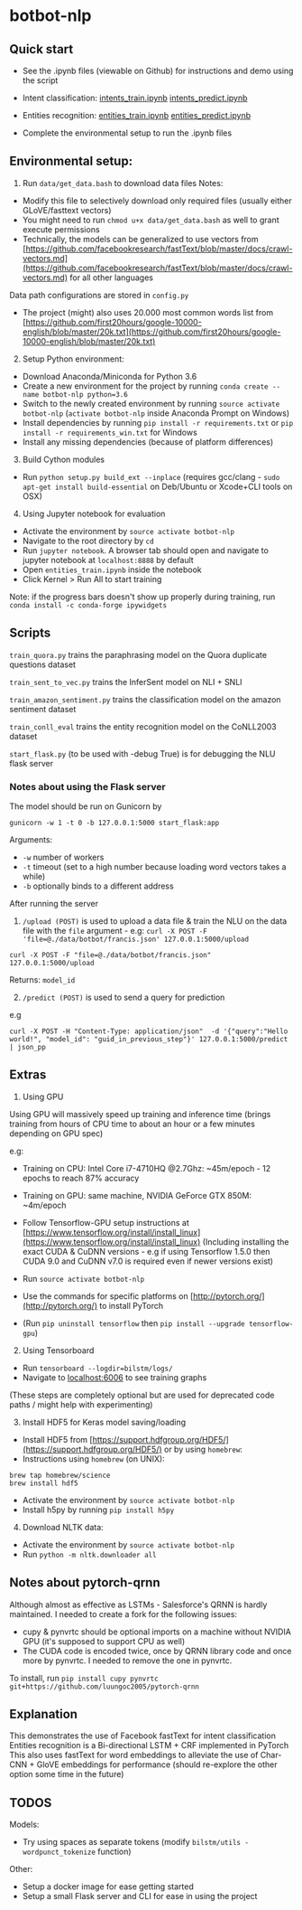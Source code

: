 # botbot-nlp

## Quick start
- See the .ipynb files (viewable on Github) for instructions and demo using the script

- Intent classification:
[intents_train.ipynb](https://github.com/2359media/botbot-nlp/blob/master/text_classification/intents_train.ipynb)
[intents_predict.ipynb](https://github.com/2359media/botbot-nlp/blob/master/text_classification/intents_predict.ipynb)

- Entities recognition:
[entities_train.ipynb](https://github.com/2359media/botbot-nlp/blob/master/entities_recognition/entities_train.ipynb)
[entities_predict.ipynb](https://github.com/2359media/botbot-nlp/blob/master/entities_recognition/entities_predict.ipynb)

- Complete the environmental setup to run the .ipynb files

## Environmental setup:

1. Run `data/get_data.bash` to download data files
Notes:
- Modify this file to selectively download only required files (usually either GLoVE/fasttext vectors)
- You might need to run `chmod u+x data/get_data.bash` as well to grant execute permissions
- Technically, the models can be generalized to use vectors from [https://github.com/facebookresearch/fastText/blob/master/docs/crawl-vectors.md](https://github.com/facebookresearch/fastText/blob/master/docs/crawl-vectors.md) for all other languages

Data path configurations are stored in `config.py`

- The project (might) also uses 20.000 most common words list from [https://github.com/first20hours/google-10000-english/blob/master/20k.txt](https://github.com/first20hours/google-10000-english/blob/master/20k.txt)

2. Setup Python environment:
- Download Anaconda/Miniconda for Python 3.6
- Create a new environment for the project by running `conda create --name botbot-nlp python=3.6`
- Switch to the newly created environment by running `source activate botbot-nlp` (`activate botbot-nlp` inside Anaconda Prompt on Windows)
- Install dependencies by running `pip install -r requirements.txt` or `pip install -r requirements_win.txt` for Windows
- Install any missing dependencies (because of platform differences)

3. Build Cython modules
- Run `python setup.py build_ext --inplace` (requires gcc/clang - `sudo apt-get install build-essential` on Deb/Ubuntu or Xcode+CLI tools on OSX)

4. Using Jupyter notebook for evaluation
- Activate the environment by `source activate botbot-nlp`
- Navigate to the root directory by `cd`
- Run `jupyter notebook`. A browser tab should open and navigate to jupyter notebook at `localhost:8888` by default
- Open `entities_train.ipynb` inside the notebook
- Click Kernel > Run All to start training

Note: if the progress bars doesn't show up properly during training, run `conda install -c conda-forge ipywidgets`

## Scripts
`train_quora.py` trains the paraphrasing model on the Quora duplicate questions dataset

`train_sent_to_vec.py` trains the InferSent model on NLI + SNLI

`train_amazon_sentiment.py` trains the classification model on the amazon sentiment dataset

`train_conll_eval` trains the entity recognition model on the CoNLL2003 dataset

`start_flask.py` (to be used with -debug True) is for debugging the NLU flask server

### Notes about using the Flask server
The model should be run on Gunicorn by

`gunicorn -w 1 -t 0 -b 127.0.0.1:5000 start_flask:app`

Arguments:
- `-w` number of workers
- `-t` timeout (set to a high number because loading word vectors takes a while)
- `-b` optionally binds to a different address

After running the server
1. `/upload (POST)` is used to upload a data file & train the NLU on the data file with the `file` argument - e.g: `curl -X POST -F 'file=@./data/botbot/francis.json' 127.0.0.1:5000/upload`
```
curl -X POST -F "file=@./data/botbot/francis.json" 127.0.0.1:5000/upload
```
Returns: `model_id`

2. `/predict (POST)` is used to send a query for prediction

e.g
```
curl -X POST -H "Content-Type: application/json"  -d '{"query":"Hello world!", "model_id": "guid_in_previous_step"}' 127.0.0.1:5000/predict | json_pp
```

## Extras

1. Using GPU

Using GPU will massively speed up training and inference time (brings training from hours of CPU time to about an hour or a few minutes depending on GPU spec)

e.g:
- Training on CPU: Intel Core i7-4710HQ @2.7Ghz: ~45m/epoch - 12 epochs to reach 87% accuracy
- Training on GPU: same machine, NVIDIA GeForce GTX 850M: ~4m/epoch 

- Follow Tensorflow-GPU setup instructions at [https://www.tensorflow.org/install/install_linux](https://www.tensorflow.org/install/install_linux) (Including installing the exact CUDA & CuDNN versions - e.g if using Tensorflow 1.5.0 then CUDA 9.0 and CuDNN v7.0 is required even if newer versions exist)
- Run `source activate botbot-nlp`
- Use the commands for specific platforms on [http://pytorch.org/](http://pytorch.org/) to install PyTorch
- (Run `pip uninstall tensorflow` then `pip install --upgrade tensorflow-gpu`)

2. Using Tensorboard
- Run `tensorboard --logdir=bilstm/logs/`
- Navigate to [localhost:6006](localhost:6006) to see training graphs

(These steps are completely optional but are used for deprecated code paths / might help with experimenting)

3. Install HDF5 for Keras model saving/loading
- Install HDF5 from [https://support.hdfgroup.org/HDF5/](https://support.hdfgroup.org/HDF5/) or by using `homebrew`:
- Instructions using `homebrew` (on UNIX):
```
brew tap homebrew/science
brew install hdf5
```

- Activate the environment by `source activate botbot-nlp`
- Install h5py by running `pip install h5py`

4. Download NLTK data:
- Activate the environment by `source activate botbot-nlp`
- Run `python -m nltk.downloader all`

## Notes about pytorch-qrnn
Although almost as effective as LSTMs - Salesforce's QRNN is hardly maintained. I needed to create a fork for the following issues:
- cupy & pynvrtc should be optional imports on a machine without NVIDIA GPU (it's supposed to support CPU as well)
- The CUDA code is encoded twice, once by QRNN library code and once more by pynvrtc. I needed to remove the one in pynvrtc.

To install, run `pip install cupy pynvrtc git+https://github.com/luungoc2005/pytorch-qrnn`

## Explanation
This demonstrates the use of Facebook fastText for intent classification
Entities recognition is a Bi-directional LSTM + CRF implemented in PyTorch
This also uses fastText for word embeddings to alleviate the use of Char-CNN + GloVE embeddings for performance (should re-explore the other option some time in the future)

## TODOS

Models:
- Try using spaces as separate tokens (modify `bilstm/utils - wordpunct_tokenize` function)

Other:

- Setup a docker image for ease getting started
- Setup a small Flask server and CLI for ease in using the project